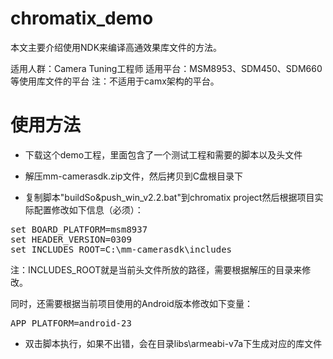 # chromatix_demo
本文主要介绍使用NDK来编译高通效果库文件的方法。

适用人群：Camera Tuning工程师
适用平台：MSM8953、SDM450、SDM660等使用库文件的平台
注：不适用于camx架构的平台。

# 使用方法

* 下载这个demo工程，里面包含了一个测试工程和需要的脚本以及头文件

* 解压mm-camerasdk.zip文件，然后拷贝到C盘根目录下

* 复制脚本"buildSo&push_win_v2.2.bat"到chromatix project然后根据项目实际配置修改如下信息（必须）：
<pre>
set BOARD_PLATFORM=msm8937
set HEADER_VERSION=0309
set INCLUDES_ROOT=C:\mm-camerasdk\includes
</pre> 

注：INCLUDES_ROOT就是当前头文件所放的路径，需要根据解压的目录来修改。

同时，还需要根据当前项目使用的Android版本修改如下变量：
<pre>
APP_PLATFORM=android-23 
</pre>

* 双击脚本执行，如果不出错，会在目录libs\armeabi-v7a下生成对应的库文件



